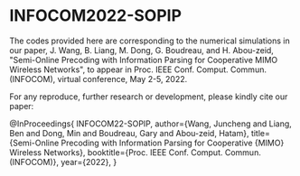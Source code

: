 # INFOCOM2022-SOPIP
The codes provided here are corresponding to the numerical simulations in our paper, J. Wang, B. Liang, M. Dong, G. Boudreau, and H. Abou-zeid, "Semi-Online Precoding with Information Parsing for Cooperative MIMO Wireless Networks", to appear in Proc. IEEE Conf. Comput. Commun. (INFOCOM), virtual conference, May 2-5, 2022.

For any reproduce, further research or development, please kindly cite our paper:

@InProceedings{
  INFOCOM22-SOPIP,
  author={Wang, Juncheng and Liang, Ben and Dong, Min and Boudreau, Gary and Abou-zeid, Hatam},
  title={Semi-Online Precoding with Information Parsing for Cooperative {MIMO} Wireless Networks},
  booktitle={Proc. IEEE Conf. Comput. Commun. (INFOCOM)},
  year={2022},
}
